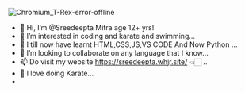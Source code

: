 ![Chromium_T-Rex-error-offline](https://user-images.githubusercontent.com/78677605/123906245-6e5ce880-d991-11eb-9e8e-1b4e49b827c7.png)
- 👋 Hi, I’m @Sreedeepta Mitra age 12+ yrs!
- 👀 I’m interested in coding and karate and swimming...
- 🌱 I till now have learnt HTML,CSS,JS,VS CODE And Now Python ...
- 💞️ I’m looking to collaborate on any language that I know...
- 📫 Do visit my website https://sreedeepta.whjr.site/ 👈🏻 ..
- 🥋 I love doing Karate...
- 
